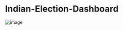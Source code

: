 # Indian-Election-Dashboard
![image](https://github.com/anandg2009/Indian-Election-Dashboard/assets/115877326/229dd17c-362d-49d4-89d2-dab25fee749a)
